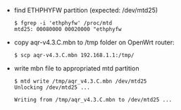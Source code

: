 - find ETHPHYFW partition (expected: /dev/mtd25)

    ```
    $ fgrep -i 'ethphyfw' /proc/mtd
    mtd25: 00080000 00020000 "ethphyfw
    ```

- copy aqr-v4.3.C.mbn to /tmp folder on OpenWrt router:

    ```
    $ scp aqr-v4.3.C.mbn 192.168.1.1:/tmp/
    ```

- write mbn file to appropriated mtd partition

    ``` 
    $ mtd write /tmp/aqr_v4.3.C.mbn /dev/mtd25
    Unlocking /dev/mtd25 ...

    Writing from /tmp/aqr_v4.3.C.mbn to /dev/mtd25 ...
    ```

